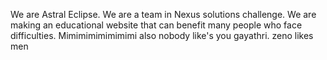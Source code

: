 We are Astral Eclipse. We are a team in Nexus solutions challenge. We are making an educational website that can benefit many people who face difficulties. Mimimimimimimimi
also nobody like's you gayathri. zeno likes men
